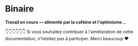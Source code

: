 # Binaire

**Travail en cours — alimenté par la caféine et l'optimisme...**

👇👇👇👇👇👇 Si vous souhaitez contribuer à l'amélioration de cette documentation, n'hésitez pas à participer. Merci beaucoup ❤️ 
